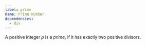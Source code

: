 ```yaml
---
label: prime
name: Prime Number
dependencies:
  - div
---
```

A positive integer $p$ is a *prime*, if it has exactly two positive divisors.